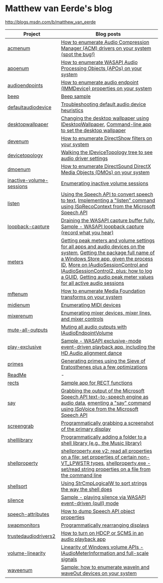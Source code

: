 # Matthew van Eerde's blog
http://blogs.msdn.com/b/matthew_van_eerde

| Project                                              | Blog posts |
|------------------------------------------------------|------------|
| [acmenum](acmenum)                                   | [How to enumerate Audio Compression Manager (ACM) drivers on your system (spot the bug!)](http://blogs.msdn.com/b/matthew_van_eerde/archive/2010/06/01/how-to-enumerate-audio-compression-manager-acm-drivers-on-your-system-spot-the-bug.aspx) | 
| [apoenum](apoenum)                                   | [How to enumerate WASAPI Audio Processing Objects (APOs) on your system](http://blogs.msdn.com/b/matthew_van_eerde/archive/2010/06/03/how-to-enumerate-wasapi-audio-processing-objects-apos-on-your-system.aspx) |
| [audioendpoints](audioendpoints)                     | [How to enumerate audio endpoint (IMMDevice) properties on your system](http://blogs.msdn.com/b/matthew_van_eerde/archive/2011/06/13/how-to-enumerate-audio-endpoint-immdevice-properties-on-your-system.aspx) | 
| [beep](beep)                                         | [Beep sample](http://blogs.msdn.com/b/matthew_van_eerde/archive/2011/10/12/beep-sample.aspx) | 
| [defaultaudiodevice](defaultaudiodevice)             | [Troubleshooting default audio device heuristics](http://blogs.msdn.com/b/matthew_van_eerde/archive/2014/03/24/troubleshooting-default-audio-device-heuristics.aspx) | 
| [desktopwallpaper](desktopwallpaper)                 | [Changing the desktop wallpaper using IDesktopWallpaper](http://blogs.msdn.com/b/matthew_van_eerde/archive/2012/10/10/changing-the-desktop-wallpaper-using-idesktopwallpaper.aspx), [Command-line app to set the desktop wallpaper](http://blogs.msdn.com/b/matthew_van_eerde/archive/2011/11/03/command-line-app-to-set-the-desktop-wallpaper.aspx) | 
| [devenum](devenum)                                   | [How to enumerate DirectShow filters on your system](http://blogs.msdn.com/b/matthew_van_eerde/archive/2010/12/18/10014843.aspx) | 
| [devicetopology](devicetopology)                     | [Walking the IDeviceTopology tree to see audio driver settings](http://blogs.msdn.com/b/matthew_van_eerde/archive/2014/11/20/walking-the-idevicetopology-tree-to-see-audio-driver-settings.aspx) | 
| [dmoenum](dmoenum)                                   | [How to enumerate DirectSound DirectX Media Objects (DMOs) on your system](http://blogs.msdn.com/b/matthew_van_eerde/archive/2010/05/27/how-to-enumerate-directsound-directx-media-objects-dmos-on-your-system.aspx) | 
| [inactive-volume-sessions](inactive-volume-sessions) | [Enumerating inactive volume sessions](http://blogs.msdn.com/b/matthew_van_eerde/archive/2015/02/16/enumerating-inactive-volume-sessions.aspx) | 
| [listen](listen)                                     | [Using the Speech API to convert speech to text](http://blogs.msdn.com/b/matthew_van_eerde/archive/2014/07/11/using-the-speech-api-to-convert-speech-to-text.aspx), [Implementing a "listen" command using ISpRecoContext from the Microsoft Speech API](http://blogs.msdn.com/b/matthew_van_eerde/archive/2012/09/20/implementing-a-quot-listen-quot-command-using-isprecocontext-from-the-microsoft-speech-api.aspx) | 
| [loopback-capture](loopback-capture)                 | [Draining the WASAPI capture buffer fully](http://blogs.msdn.com/b/matthew_van_eerde/archive/2014/11/05/draining-the-wasapi-capture-buffer-fully.aspx), [Sample - WASAPI loopback capture (record what you hear)](http://blogs.msdn.com/b/matthew_van_eerde/archive/2008/12/16/sample-wasapi-loopback-capture-record-what-you-hear.aspx) | 
| [meters](meters)                                     | [Getting peak meters and volume settings for all apps and audio devices on the system](http://blogs.msdn.com/b/matthew_van_eerde/archive/2013/09/26/getting-peak-meters-and-volume-settings-for-all-apps-and-audio-devices-on-the-system.aspx), [Getting the package full name of a Windows Store app, given the process ID](http://blogs.msdn.com/b/matthew_van_eerde/archive/2013/08/12/getting-the-package-full-name-of-a-windows-store-app-given-the-process-id.aspx), [More on IAudioSessionControl and IAudioSessionControl2, plus: how to log a GUID](http://blogs.msdn.com/b/matthew_van_eerde/archive/2013/08/09/more-on-iaudiosessioncontrol-and-iaudiosessioncontrol2-plus-how-to-log-a-guid.aspx), [Getting audio peak meter values for all active audio sessions](http://blogs.msdn.com/b/matthew_van_eerde/archive/2012/06/08/getting-audio-peak-meter-values-for-all-active-audio-sessions.aspx) | 
| [mftenum](mftenum)                                   | [How to enumerate Media Foundation transforms on your system](http://blogs.msdn.com/b/matthew_van_eerde/archive/2010/05/03/how-to-enumerate-media-foundation-transforms-on-your-system.aspx) | 
| [midienum](midienum)                                 | [Enumerating MIDI devices](http://blogs.msdn.com/b/matthew_van_eerde/archive/2012/09/21/enumerating-midi-devices.aspx) | 
| [mixerenum](mixerenum)                               | [Enumerating mixer devices, mixer lines, and mixer controls](http://blogs.msdn.com/b/matthew_van_eerde/archive/2012/09/27/enumerating-mixer-devices-mixer-lines-and-mixer-controls.aspx) | 
| [mute-all-outputs](mute-all-outputs)                 | [Muting all audio outputs with IAudioEndpointVolume](http://blogs.msdn.com/b/matthew_van_eerde/archive/2012/06/18/muting-all-audio-outputs-with-iaudioendpointvolume.aspx?wa=wsignin1.0) | 
| [play-exclusive](play-exclusive)                     | [Sample - WASAPI exclusive-mode event-driven playback app, including the HD Audio alignment dance](http://blogs.msdn.com/b/matthew_van_eerde/archive/2009/04/03/sample-wasapi-exclusive-mode-event-driven-playback-app-including-the-hd-audio-alignment-dance.aspx) | 
| [primes](primes)                                     | [Generating primes using the Sieve of Eratosthenes plus a few optimizations](http://blogs.msdn.com/b/matthew_van_eerde/archive/2011/11/11/generating-primes-using-the-sieve-of-eratosthenes-plus-a-few-optimizations.aspx) | 
| [ReadMe](ReadMe)                                     | - | 
| [rects](rects)                                       | [Sample app for RECT functions](http://blogs.msdn.com/b/matthew_van_eerde/archive/2013/09/18/sample-app-for-rect-functions.aspx) | 
| [say](say)                                           | [Grabbing the output of the Microsoft Speech API text-to-speech engine as audio data](http://blogs.msdn.com/b/matthew_van_eerde/archive/2013/03/13/grabbing-the-output-of-the-microsoft-speech-api-text-to-speech-engine-as-audio-data.aspx), [ementing a "say" command using ISpVoice from the Microsoft Speech API](http://blogs.msdn.com/b/matthew_van_eerde/archive/2012/09/20/implementing-a-quot-say-quot-command-using-ispvoice-from-the-microsoft-speech-api.aspx) | 
| [screengrab](screengrab)                             | [Programmatically grabbing a screenshot of the primary display](http://blogs.msdn.com/b/matthew_van_eerde/archive/2011/11/29/programmatically-grabbing-a-screenshot-of-the-primary-display.aspx) | 
| [shelllibrary](shelllibrary)                         | [Programmatically adding a folder to a shell library (e.g., the Music library)](http://blogs.msdn.com/b/matthew_van_eerde/archive/2012/10/18/programmatically-adding-a-folder-to-a-shell-library-e-g-the-music-library.aspx) | 
| [shellproperty](shellproperty)                       | [shellproperty.exe v2: read all properties on a file; set properties of certain non-VT_LPWSTR types](http://blogs.msdn.com/b/matthew_van_eerde/archive/2013/09/24/shellproperty-exe-v2-read-all-properties-on-a-file-set-properties-of-certain-non-vt-lpwstr-types.aspx), [shellproperty.exe - set/read string properties on a file from the command line](http://blogs.msdn.com/b/matthew_van_eerde/archive/2013/09/10/shellproperty-exe-set-read-string-properties-on-a-file-from-the-command-line.aspx) | 
| [shellsort](shellsort)                               | [Using StrCmpLogicalW to sort strings the way the shell does](http://blogs.msdn.com/b/matthew_van_eerde/archive/2015/02/03/using-strcmplogicalw-to-sort-strings-the-way-the-shell-does.aspx) | 
| [silence](silence)                                   | [Sample - playing silence via WASAPI event-driven (pull) mode](http://blogs.msdn.com/b/matthew_van_eerde/archive/2008/12/10/sample-playing-silence-via-wasapi-event-driven-pull-mode.aspx) | 
| [speech-attributes](speech-attributes)               | [How to dump Speech API object properties](http://blogs.msdn.com/b/matthew_van_eerde/archive/2012/11/21/how-to-dump-speech-api-object-properties.aspx) | 
| [swapmonitors](swapmonitors)                         | [Programmatically rearranging displays](http://blogs.msdn.com/b/matthew_van_eerde/archive/2012/05/15/programmatically-rearranging-displays.aspx) | 
| [trustedaudiodrivers2](trustedaudiodrivers2)         | [How to turn on HDCP or SCMS in an audio playback app](http://blogs.msdn.com/b/matthew_van_eerde/archive/2009/11/10/how-to-turn-on-hdcp-or-scms-in-an-audio-playback-app.aspx) | 
| [volume-linearity](volume-linearity)                 | [Linearity of Windows volume APIs - IAudioMeterInformation and full-scale signals](http://blogs.msdn.com/b/matthew_van_eerde/archive/2011/05/11/linearity-of-windows-volume-apis-iaudiometerinformation-and-full-scale-signals.aspx) | 
| [waveenum](waveenum)                                 | [Sample: how to enumerate waveIn and waveOut devices on your system](http://blogs.msdn.com/b/matthew_van_eerde/archive/2012/03/13/sample-how-to-enumerate-wavein-and-waveout-devices-on-your-system.aspx) | 
